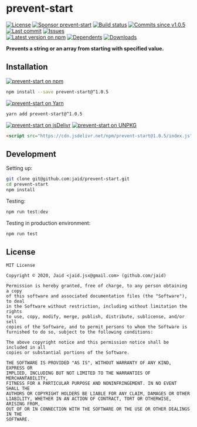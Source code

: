 # prevent-start


<a href="https://raw.githubusercontent.com/jaid/prevent-start/master/license.txt"><img src="https://img.shields.io/github/license/jaid/prevent-start?style=flat-square" alt="License"/></a> <a href="https://github.com/sponsors/jaid"><img src="https://img.shields.io/badge/<3-Sponsor-FF45F1?style=flat-square" alt="Sponsor prevent-start"/></a>
<a href="https://actions-badge.atrox.dev/jaid/prevent-start/goto"><img src="https://img.shields.io/endpoint.svg?style=flat-square&url=https%3A%2F%2Factions-badge.atrox.dev%2Fjaid%2Fprevent-start%2Fbadge" alt="Build status"/></a> <a href="https://github.com/jaid/prevent-start/commits"><img src="https://img.shields.io/github/commits-since/jaid/prevent-start/v1.0.5?style=flat-square&logo=github" alt="Commits since v1.0.5"/></a> <a href="https://github.com/jaid/prevent-start/commits"><img src="https://img.shields.io/github/last-commit/jaid/prevent-start?style=flat-square&logo=github" alt="Last commit"/></a> <a href="https://github.com/jaid/prevent-start/issues"><img src="https://img.shields.io/github/issues/jaid/prevent-start?style=flat-square&logo=github" alt="Issues"/></a>  
<a href="https://npmjs.com/package/prevent-start"><img src="https://img.shields.io/npm/v/prevent-start?style=flat-square&logo=npm&label=latest%20version" alt="Latest version on npm"/></a> <a href="https://github.com/jaid/prevent-start/network/dependents"><img src="https://img.shields.io/librariesio/dependents/npm/prevent-start?style=flat-square&logo=npm" alt="Dependents"/></a> <a href="https://npmjs.com/package/prevent-start"><img src="https://img.shields.io/npm/dm/prevent-start?style=flat-square&logo=npm" alt="Downloads"/></a>

**Prevents a string or an array from starting with specified value.**















## Installation
<a href="https://npmjs.com/package/prevent-start"><img src="https://img.shields.io/badge/npm-prevent--start-C23039?style=flat-square&logo=npm" alt="prevent-start on npm"/></a>
```bash
npm install --save prevent-start@^1.0.5
```
<a href="https://yarnpkg.com/package/prevent-start"><img src="https://img.shields.io/badge/Yarn-prevent--start-2F8CB7?style=flat-square&logo=yarn&logoColor=white" alt="prevent-start on Yarn"/></a>
```bash
yarn add prevent-start@^1.0.5
```
<a href="https://jsdelivr.com/package/npm/prevent-start/"><img src="https://img.shields.io/badge/jsDelivr-prevent--start-orange?style=flat-square&logo=html5&logoColor=white" alt="prevent-start on jsDelivr"/></a> <a href="https://unpkg.com/browse/prevent-start/"><img src="https://img.shields.io/badge/UNPKG-prevent--start-orange?style=flat-square&logo=html5&logoColor=white" alt="prevent-start on UNPKG"/></a>
```html
<script src="https://cdn.jsdelivr.net/npm/prevent-start@1.0.5/index.js"/>
```







## Development



Setting up:
```bash
git clone git@github.com:jaid/prevent-start.git
cd prevent-start
npm install
```
Testing:
```bash
npm run test:dev
```
Testing in production environment:
```bash
npm run test
```


## License
```text
MIT License

Copyright © 2020, Jaid <jaid.jsx@gmail.com> (github.com/jaid)

Permission is hereby granted, free of charge, to any person obtaining a copy
of this software and associated documentation files (the "Software"), to deal
in the Software without restriction, including without limitation the rights
to use, copy, modify, merge, publish, distribute, sublicense, and/or sell
copies of the Software, and to permit persons to whom the Software is
furnished to do so, subject to the following conditions:

The above copyright notice and this permission notice shall be included in all
copies or substantial portions of the Software.

THE SOFTWARE IS PROVIDED "AS IS", WITHOUT WARRANTY OF ANY KIND, EXPRESS OR
IMPLIED, INCLUDING BUT NOT LIMITED TO THE WARRANTIES OF MERCHANTABILITY,
FITNESS FOR A PARTICULAR PURPOSE AND NONINFRINGEMENT. IN NO EVENT SHALL THE
AUTHORS OR COPYRIGHT HOLDERS BE LIABLE FOR ANY CLAIM, DAMAGES OR OTHER
LIABILITY, WHETHER IN AN ACTION OF CONTRACT, TORT OR OTHERWISE, ARISING FROM,
OUT OF OR IN CONNECTION WITH THE SOFTWARE OR THE USE OR OTHER DEALINGS IN THE
SOFTWARE.
```
